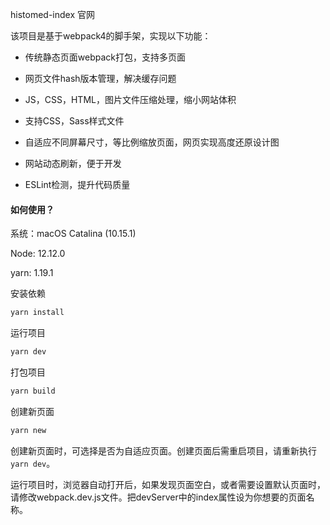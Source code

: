 histomed-index 官网

该项目是基于webpack4的脚手架，实现以下功能：

- 传统静态页面webpack打包，支持多页面

- 网页文件hash版本管理，解决缓存问题

- JS，CSS，HTML，图片文件压缩处理，缩小网站体积

- 支持CSS，Sass样式文件

- 自适应不同屏幕尺寸，等比例缩放页面，网页实现高度还原设计图

- 网站动态刷新，便于开发

- ESLint检测，提升代码质量

#### 如何使用？

系统：macOS Catalina (10.15.1)

Node: 12.12.0

yarn: 1.19.1


安装依赖
```BASH
yarn install
```

运行项目
```BASH
yarn dev
```

打包项目
```BASH
yarn build
```

创建新页面
```BASH
yarn new
```

创建新页面时，可选择是否为自适应页面。创建页面后需重启项目，请重新执行`yarn dev`。

运行项目时，浏览器自动打开后，如果发现页面空白，或者需要设置默认页面时，请修改webpack.dev.js文件。把devServer中的index属性设为你想要的页面名称。



